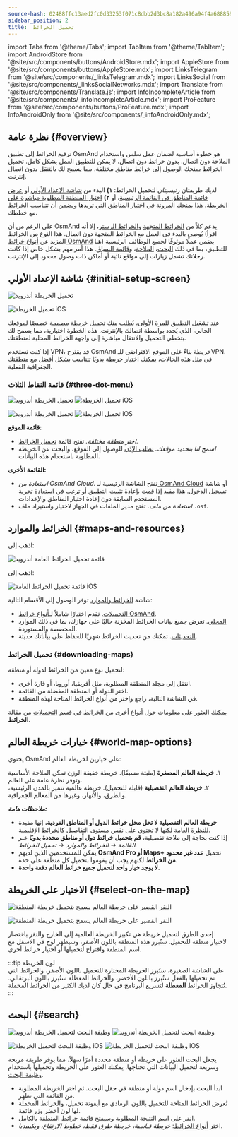 ```yaml
---
source-hash: 02488ffc13aed2fc0d33253f071c8dbb2d3bc8a182a496a94f4a68885929b5dd
sidebar_position: 2
title:  تحميل الخرائط
---
```

import Tabs from '@theme/Tabs';
import TabItem from '@theme/TabItem';
import AndroidStore from '@site/src/components/buttons/AndroidStore.mdx';
import AppleStore from '@site/src/components/buttons/AppleStore.mdx';
import LinksTelegram from '@site/src/components/_linksTelegram.mdx';
import LinksSocial from '@site/src/components/_linksSocialNetworks.mdx';
import Translate from '@site/src/components/Translate.js';
import InfoIncompleteArticle from '@site/src/components/_infoIncompleteArticle.mdx';
import ProFeature from '@site/src/components/buttons/ProFeature.mdx';
import InfoAndroidOnly from '@site/src/components/_infoAndroidOnly.mdx';




## نظرة عامة {#overview}

ترقيع الخرائط إلى تطبيق OsmAnd هو خطوة أساسية لضمان عمل سلس واستخدام الملاحة دون اتصال. بدون خرائط دون اتصال، لا يمكن للتطبيق العمل بشكل كامل. تحميل الخرائط يمنحك الوصول إلى خرائط مناطق مختلفة، مما يسمح لك بالتنقل بدون اتصال إنترنت.  

لديك طريقتان *رئيسيتان* لتحميل الخرائط: **١)** البدء من [شاشة الإعداد الأولي](#initial-setup-screen) أو [عرض قائمة المناطق في القائمة الرئيسية](#maps-and-resources)، أو **٢)** [اختيار المنطقة المطلوبة مباشرة على الخريطة](#select-on-the-map). هذا يمنحك المرونة في اختيار المناطق التي تريدها ويضمن أن تتناسب الخرائط مع خططك.  

على الرغم من أن OsmAnd يدعم كلاً من [الخرائط المتجهة](../map/vector-maps.md) و[الخرائط الرستر](../map/raster-maps.md)، إلا أنه يُوصى بالبدء في العمل مع الخرائط المتجهة دون اتصال. هذا النوع من الخرائط (اقرأ المزيد عن [أنواع خرائط OsmAnd](../personal/maps-resources.md#map-types) هنا) يضمن عملًا موثوقًا لجميع الوظائف الرئيسية للتطبيق، بما في ذلك [البحث](../search/index.md)، [الملاحة](../navigation/index.md)، و[قائمة السياق](../map/map-context-menu.md). هذا أمر مهم بشكل خاص إذا كانت رحلاتك تشمل زيارات إلى مواقع نائية أو أماكن ذات وصول محدود إلى الإنترنت.


## شاشة الإعداد الأولي {#initial-setup-screen}

<Tabs groupId="operating-systems" queryString="current-os">

<TabItem value="android" label="Android">

![تحميل الخريطة أندرويد](@site/static/img/steps/start_screen_first_screen_andr.png)

</TabItem>

<TabItem value="ios" label="iOS">

![تحميل الخريطة iOS](@site/static/img/steps/start_screen_first_screen_ios.png)

</TabItem>

</Tabs>

عند تشغيل التطبيق للمرة الأولى، يُطلب منك تحميل خريطة مصممة خصيصًا لموقعك الحالي، الذي يُحدد بواسطة اتصالك بالإنترنت. هذه الخطوة اختيارية، مما يسمح لك بتخطي التحميل والانتقال مباشرة إلى واجهة الخرائط المحلية لمنطقتك.  

إذا كنت تستخدم VPN، قد يقترح OsmAnd خريطة بناءً على الموقع الافتراضي للـVPN. في مثل هذه الحالات، يمكنك اختيار خريطة يدويًا تتناسب بشكل أفضل مع منطقتك الجغرافية الفعلية.  


### قائمة النقاط الثلاث {#three-dot-menu}

<Tabs groupId="operating-systems" queryString="current-os">

<TabItem value="android" label="Android">

![تحميل الخريطة أندرويد](@site/static/img/steps/start_screen_first_screen_location_andr.png)   ![تحميل الخريطة iOS](@site/static/img/steps/start_screen_first_screen_other_andr.png)

</TabItem>

<TabItem value="ios" label="iOS">

![تحميل الخريطة أندرويد](@site/static/img/steps/start_screen_first_screen_location_ios.png)   ![تحميل الخريطة iOS](@site/static/img/steps/start_screen_first_screen_other_ios.png)

</TabItem>

</Tabs>

**قائمة الموقع:**

- *اختر منطقة مختلفة.* تفتح قائمة [تحميل الخرائط](#maps-and-resources).
- *اسمح لنا بتحديد موقعك.* [تطلب الإذن](../start-with/first-steps.md#permission-to-access-the-location) للوصول إلى الموقع، والبحث عن الخريطة المطلوبة باستخدام هذه البيانات.

**القائمة الأخرى:**

- *استعادة من OsmAnd Cloud.* تفتح الشاشة الرئيسية لـ[ OsmAnd Cloud](../personal/osmand-cloud.md) أو شاشة تسجيل الدخول. هذا مفيد إذا قمت بإعادة تثبيت التطبيق أو ترغب في استعادة تجربة المستخدم السابقة دون إعادة اختيار المناطق والإعدادات.
- *استعادة من ملف.* تفتح مدير الملفات في الجهاز لاختيار واستيراد ملف `.osf`.  


## الخرائط والموارد {#maps-and-resources}

<Tabs groupId="operating-systems" queryString="current-os">

<TabItem value="android" label="Android">

اذهب إلى: *<Translate android="true" ids="shared_string_menu,maps_and_resources,downloads"/>*

![قائمة تحميل الخرائط العامة أندرويد](@site/static/img/personal/maps/download_menu_andr.png)  

</TabItem>

<TabItem value="ios" label="iOS">

اذهب إلى: *<Translate ios="true" ids="shared_string_menu,res_mapsres"/>*

![قائمة تحميل الخرائط العامة iOS](@site/static/img/personal/maps/download_menu_ios.png)

</TabItem>

</Tabs>

شاشة [الخرائط والموارد](../personal/maps-resources.md) توفر الوصول إلى الأقسام التالية:

- [التحميلات](../personal/maps-resources.md#downloads-menu). تقدم اختيارًا شاملاً لـ[أنواع خرائط OsmAnd](../personal/maps-resources.md#map-types).
- [المحلي](../personal/maps-resources.md#local-menu). تعرض جميع بيانات الخرائط المخزنة حاليًا على جهازك، بما في ذلك الموارد المخصصة والمستوردة.
- [التحديثات](../personal/maps-resources.md#updates-menu). تمكنك من تحديث الخرائط شهريًا للحفاظ على بياناتك حديثة.

### تحميل الخرائط {#downloading-maps}

لتحميل نوع معين من الخرائط لدولة أو منطقة:

- انتقل إلى مجلد المنطقة المطلوبة، مثل أفريقيا، أوروبا، أو قارة أخرى.
- اختر الدولة أو المنطقة المفضلة من القائمة.
- في الشاشة التالية، راجع واختر من أنواع الخرائط المتاحة لهذه المنطقة.

يمكنك العثور على معلومات حول أنواع أخرى من الخرائط في قسم [التحميلات](../personal/maps-resources.md#downloads-menu) من مقالة **الخرائط**.

## خيارات خريطة العالم {#world-map-options}

يحتوي OsmAnd على خيارين لخريطة العالم:  

١. **خريطة العالم المصغرة** (مثبتة مسبقًا). خريطة خفيفة الوزن تمكن الملاحة الأساسية وتوفر نظرة عامة على العالم.  
٢. **خريطة العالم التفصيلية** (قابلة للتحميل). خريطة عالمية تتميز بالمدن الرئيسية، والطرق، والأنهار، وغيرها من المعالم الجغرافية.

***ملاحظات هامة:***

- **خريطة العالم التفصيلية لا تحل محل خرائط الدول أو المناطق الفردية.** إنها مفيدة للنظرة العامة لكنها لا تحتوي على نفس مستوى التفاصيل كالخرائط الإقليمية.  
- إذا كنت بحاجة إلى ملاحة تفصيلية، **قم بتحميل خرائط دول أو مناطق محددة يدويًا** عبر *القائمة → الخرائط والموارد → تحميل الخرائط.*
- يمكن للمستخدمين الذين لديهم **OsmAnd Pro أو Maps+** تحميل **عدد غير محدود من الخرائط** لكنهم يجب أن يقوموا بتحميل كل منطقة على حدة.  
- **لا يوجد خيار واحد لتحميل جميع خرائط العالم دفعة واحدة.**


## الاختيار على الخريطة {#select-on-the-map}

<Tabs groupId="operating-systems" queryString="current-os">

<TabItem value="android" label="Android">

![النقر القصير على خريطة العالم يسمح بتحميل خريطة المنطقة](@site/static/img/map/download_region_map_via_worldmap.png)

</TabItem>

<TabItem value="ios" label="iOS">

![النقر القصير على خريطة العالم يسمح بتحميل خريطة المنطقة](@site/static/img/settings/download_region_map_via_worldmap_ios.png)

</TabItem>

</Tabs>

إحدى الطرق لتحميل خريطة هي تكبير الخريطة العالمية إلى الخارج والنقر باختصار لاختيار منطقة للتحميل. ستُبرز هذه المنطقة باللون الأصفر، وسيظهر لوح في الأسفل مع اسم المنطقة واقتراح لتحميلها أو اختيار خرائط أخرى.  

:::tip لون الخريطة  
على الشاشة الصغيرة، ستُبرز الخريطة المختارة للتحميل باللون الأصفر، والخرائط التي تم تحميلها بالفعل ستُبرز باللون الأخضر، والخرائط المعطلة ستُبرز باللون البرتقالي. تُتجاوز الخرائط **المعطلة** لتسريع البرنامج في حال كان لديك الكثير من الخرائط المحملة.
:::

## البحث {#search}

<Tabs groupId="operating-systems" queryString="current-os">

<TabItem value="android" label="Android">

![وظيفة البحث لتحميل الخريطة أندرويد](@site/static/img/settings/search_download_map_3_andr.png) ![وظيفة البحث لتحميل الخريطة أندرويد](@site/static/img/settings/search_download_map_4_andr.png)

</TabItem>

<TabItem value="ios" label="iOS">

![وظيفة البحث لتحميل الخريطة iOS](@site/static/img/settings/search_download_map_1_ios.png) ![وظيفة البحث لتحميل الخريطة iOS](@site/static/img/settings/search_download_map_2_ios.png)

</TabItem>

</Tabs>

يجعل البحث العثور على خريطة أو منطقة محددة أمرًا سهلاً، مما يوفر طريقة مريحة وسريعة لتحميل البيانات التي تحتاجها. يمكنك العثور على الخريطة وتحميلها باستخدام [وظيفة البحث](../search/index.md).

- ابدأ البحث بإدخال اسم دولة أو منطقة في حقل البحث. ثم اختر الخريطة المطلوبة من القائمة التي تظهر.
- تُعرض الخرائط المتاحة للتحميل باللون الرمادي مع أيقونة تحميل، والخرائط المحملة لها لون أخضر وزر قائمة.
- انقر على اسم النتيجة المطلوبة وسيفتح قائمة خرائط المنطقة بالكامل.
- اختر [أنواع الخرائط](../personal/maps-resources.md#map-types): *خريطة قياسية، خريطة طرق فقط، خطوط الارتفاع، ويكيبيديا*.